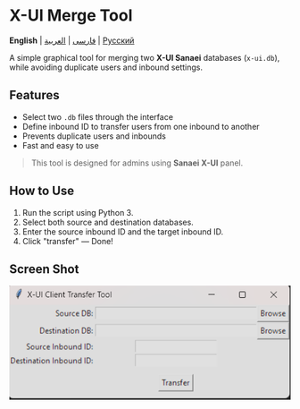 # X-UI Merge Tool

**English** | [فارسی](README.fa.md) | [العربية](README.ar.md) | [Русский](README.ru.md)

A simple graphical tool for merging two **X-UI Sanaei** databases (`x-ui.db`), while avoiding duplicate users and inbound settings.

## Features

- Select two `.db` files through the interface
- Define inbound ID to transfer users from one inbound to another
- Prevents duplicate users and inbounds
- Fast and easy to use

> This tool is designed for admins using **Sanaei X-UI** panel.

## How to Use

1. Run the script using Python 3.
2. Select both source and destination databases.
3. Enter the source inbound ID and the target inbound ID.
4. Click "transfer" — Done!
   
## Screen Shot
![Screenshot of a X-UI Merge Tool.](https://github.com/Pink210/x-ui-db-merger/blob/main/media/Screenshot%202025-07-31%20223700.png)

